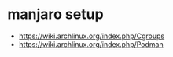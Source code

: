 # manjaro setup

- https://wiki.archlinux.org/index.php/Cgroups
- https://wiki.archlinux.org/index.php/Podman


